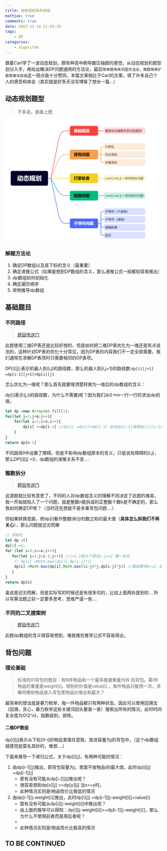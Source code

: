 ```yaml
---
title: 动态规划系列总结
mathjax: true
comments: true
date: 2022-11-14 21:29:33
tags:
    - DP
categories:
    - algorithm
---
```

跟着Carl学了一波动态规划，颇有种高中刷导数压轴题的感觉，从动态规划的题型划分入手，再给出解决DP问题通用的方法论，最后`简单题用来巩固方法论，难题用来扩展思维与拔高`这一观点我十分赞同，本篇文章相比于Carl的文章，填了许多自己个人的感受和体会（其实就是好多天没写博客了想水一篇...）

<!--more-->

## 动态规划题型

> 不多说，直接上图

![DP系列](https://raw.githubusercontent.com/yzh-2002/img-hosting/main/blog/202211142150105.png)

### 解题方法论

1. 确定DP数组以及其下标的含义（最重要）
2. 确定递推公式（如果能想到DP数组的含义，那么递推公式一般都较容易推出）
3. dp数组如何初始化
4. 确定遍历顺序
5. 举例推导dp数组

## 基础题目

### 不同路径

> [题目传送门](https://leetcode.cn/problems/unique-paths/)

此题使用二维DP表还是比较好想的，但是如何把二维DP表优化为一维还是有点说法的，这种针对DP表的优化十分常见，因为DP表的内容我们不一定全部需要，我们通常在求解DP表项时只需要相邻的DP表项。

DP[i][j]:表示机器人到(i,j)的路径数，那么机器人到(i,j+1)的路径数:`dp[i][j+1] =dp[i-1][j+1]+dp[i][j]`

怎么优化为一维呢？那么首先就要理清楚转换为一维后的dp数组的含义：

dp[i]表示(j,i)的路径数，为什么不需要j呢？因为我们从0->m一行一行的求出dp的值。
```javascript
let dp =new Array(n).fill(1);
for(let j=1;j<m;j++){
    for(let i=1;i<n;i++){
        dp[i] +=dp[i-1] //dp[i] =dp[i]+dp[i-1] 此处dp[i-1]就是dp[j][i-1],dp[i]就是dp[j-1][i]
    }
}
return dp[n-1]
```

不同路径II中设置了障碍，但是不影响dp数组原本的含义，只是说有障碍的(i,j)，那么DP[i][j] =0，dp数组的递推关系不变....

### 整数拆分

> [题目传送门](https://leetcode.cn/problems/integer-break/)

这道题就比较有意思了，不同的人对dp数组含义的理解不同决定了此题的难易，我一开始就陷入了一个问题，就是整数n能拆成的正整数个数k是不确定的，那么我如何确定DP呢？（当时还在想是不是多重背包问题....）

但如果转换思路，把dp[i]看作整数i拆分的数之和的最大值（**具体怎么拆我们不再关心**），那么问题就迎刃而解

```javascript
// 初始化
let dp =[]
dp[2] =1;
for (let i=3;i<=n;i++){
   for(let j=1;j<i-1;j++){ //j<i-1是为了保证i-j>=2 第一处坑
    // dp[i] =Math.max(dp[i],dp[i-j]*j)
    dp[i] =Math.max(dp[i],Math.max((i-j)*j,dp[i-j]*j)) //题目要求k>=2，因此还需要把(i-j)*j单独拿出来比较，第二处坑
   }
}
return dp[n]
```

虽说是迎刃而解，但是实际写的时候还是有很多坑的，比如上面两处提到的....所以写算法题之前一定要多思考，思维严谨一些....

### 不同的二叉搜索树

> [题目传送门](https://leetcode.cn/problems/unique-binary-search-trees/)

此题dp数组的含义很容易想到，难就难在推导公式不容易得出。

## 背包问题

### 理论基础

> 标准的01背包的题目：有N件物品和⼀个最多能被重量为W 的背包。第i件物品的重量是weight[i]，得到的价值是value[i] 。每件物品只能⽤⼀次，求解将哪些物品装⼊背包⾥物品价值总和最⼤？

最简单的想法就是暴力枚举，每一件物品都只有两种状态，因此可以使用回溯法（回溯，贪心，暴力枚举这些关键词回头要查一查）搜索出所有的情况，此时时间复杂度为O(2^n)，指数级别，排除。

#### 二维DP数组

dp[i][j]表示从下标[0-i]的物品里面任意取，放进容量为j的背包中。（这个dp数组就感觉挺莫名其妙的，难想....）

下面来推导一下递归公式，关于dp[i][j]，有两种可能的情况：

1. 由dp[i-1][j]推出，即背包容量为j，里面不放物品i的最大值，此时dp[i][j] =dp[i-1][j]
    - 那有没有可能从dp[i-2][j]推出呢？
    - 很容易想到dp[x][j] >=dp[y][j] 当x>=y时。
    - 此种情况实则是i物品性价比极低的情况
2. 由dp[i-1][j-weight[i]]推出，此时dp[i][j] =dp[i-1][j-weight[i]]+value[i]
    - 那有没有可能从dp[i][j-weight[i]]中推出呢？
    - 由上面的推导可以得知：dp[i][j-weight[i]]>=dp[i-1][j-weight[i]]，那么为什么不使用前者而是用后者呢？
    - 
    - 此种情况实则是i物品性价比极高的情况


## TO BE CONTINUED